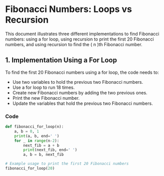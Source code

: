 # Fibonacci Numbers: Loops vs Recursion

This document illustrates three different implementations to find Fibonacci numbers: using a for loop, using recursion to print the first 20 Fibonacci numbers, and using recursion to find the \( n \)th Fibonacci number.

## 1. Implementation Using a For Loop

To find the first 20 Fibonacci numbers using a for loop, the code needs to:
- Use two variables to hold the previous two Fibonacci numbers.
- Use a for loop to run 18 times.
- Create new Fibonacci numbers by adding the two previous ones.
- Print the new Fibonacci number.
- Update the variables that hold the previous two Fibonacci numbers.

### Code

```python
def fibonacci_for_loop(n):
    a, b = 0, 1
    print(a, b, end=' ')
    for _ in range(n-2):
        next_fib = a + b
        print(next_fib, end=' ')
        a, b = b, next_fib

# Example usage to print the first 20 Fibonacci numbers
fibonacci_for_loop(20)
